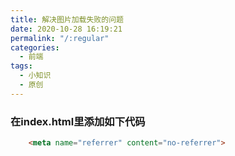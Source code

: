 ```yaml
---
title: 解决图片加载失败的问题
date: 2020-10-28 16:19:21
permalink: "/:regular"
categories: 
  - 前端
tags: 
  - 小知识
  - 原创
---
```

### 在index.html里添加如下代码
```html
	<meta name="referrer" content="no-referrer">
```